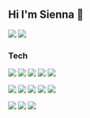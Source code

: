## Hi I'm Sienna 👋 
<a href="mailto:sieun.park.91@gmail.com"><img src="https://img.shields.io/badge/-mail-%23EA4335?style=for-the-badge"/></a>
<a href="https://siennapp.github.io/"><img src="https://img.shields.io/badge/-portfolio-%233dd065?style=for-the-badge"/></a>
<!--
**siennapp/siennapp** is a ✨ _special_ ✨ repository because its `README.md` (this file) appears on your GitHub profile.

Here are some ideas to get you started:

- 🔭 I’m currently working on ...
- 🌱 I’m currently learning ...
- 👯 I’m looking to collaborate on ...
- 🤔 I’m looking for help with ...
- 💬 Ask me about ...
- 📫 How to reach me: ...
- 😄 Pronouns: ...
- ⚡ Fun fact: ...
-->


### Tech
<span><img src="https://img.shields.io/badge/-HTML5-%23E34F26?style=for-the-badge"/></span>
<span><img src="https://img.shields.io/badge/-pug-%23A86454?style=for-the-badge"/></span>
<span><img src="https://img.shields.io/badge/-CSS3-%23%231572B6?style=for-the-badge"/></span>
<span><img src="https://img.shields.io/badge/-scss-%23CC6699?style=for-the-badge"/></span>
<span><img src="https://img.shields.io/badge/-styled--component-%23DB7093?style=for-the-badge"/></span>

<span><img src="https://img.shields.io/badge/-jquery-%230769AD?style=for-the-badge"/></span>
<span><img src="https://img.shields.io/badge/-JavaScript-%23F7DF1E?style=for-the-badge"/></span>
<span><img src="https://img.shields.io/badge/-typescript-%233178C6?style=for-the-badge"/></span>
<span><img src="https://img.shields.io/badge/-React-%2361DAFB?style=for-the-badge"/></span>
<span><img src="https://img.shields.io/badge/-angularjs-%23E23237?style=for-the-badge"/></span>

<span><img src="https://img.shields.io/badge/-graphql-%23E10098?style=for-the-badge"/></span>
<span><img src="https://img.shields.io/badge/-adobe%20photoshop-%2331A8FF?style=for-the-badge"/></span>
<span><img src="https://img.shields.io/badge/-git-%23F05032?style=for-the-badge"/></span>


